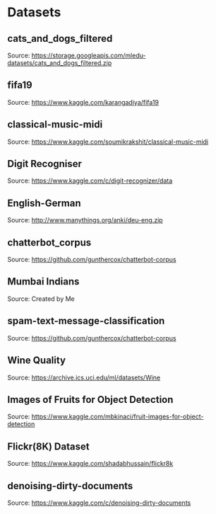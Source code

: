 # Datasets

## cats_and_dogs_filtered
Source: https://storage.googleapis.com/mledu-datasets/cats_and_dogs_filtered.zip

## fifa19
Source: https://www.kaggle.com/karangadiya/fifa19

## classical-music-midi
Source: https://www.kaggle.com/soumikrakshit/classical-music-midi

## Digit Recogniser
Source: https://www.kaggle.com/c/digit-recognizer/data

## English-German
Source: http://www.manythings.org/anki/deu-eng.zip

## chatterbot_corpus
Source: https://github.com/gunthercox/chatterbot-corpus

## Mumbai Indians
Source: Created by Me

## spam-text-message-classification
Source: https://github.com/gunthercox/chatterbot-corpus

## Wine Quality
Source: https://archive.ics.uci.edu/ml/datasets/Wine

## Images of Fruits for Object Detection
Source: https://www.kaggle.com/mbkinaci/fruit-images-for-object-detection

## Flickr(8K) Dataset
Source: https://www.kaggle.com/shadabhussain/flickr8k

## denoising-dirty-documents
Source: https://www.kaggle.com/c/denoising-dirty-documents

